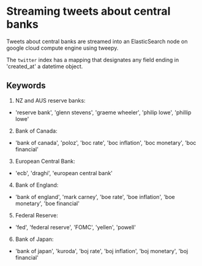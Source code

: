 # Streaming tweets about central banks

Tweets about central banks are streamed into an ElasticSearch node on google cloud compute engine using tweepy. 

The `twitter` index has a mapping that designates any field ending in 'created_at' a datetime object.

## Keywords

1. NZ and AUS reserve banks:

  * 'reserve bank', 'glenn stevens', 'graeme wheeler', 'philip lowe', 'phillip lowe'

2. Bank of Canada:

  * 'bank of canada', 'poloz', 'boc rate', 'boc inflation', 'boc monetary', 'boc financial'

3. European Central Bank:

  * 'ecb', 'draghi', 'european central bank'

4. Bank of England:

  * 'bank of england', 'mark carney', 'boe rate', 'boe inflation', 'boe monetary', 'boe financial'

5. Federal Reserve:

  * 'fed', 'federal reserve', 'FOMC', 'yellen', 'powell'

6. Bank of Japan:

  * 'bank of japan', 'kuroda', 'boj rate', 'boj inflation', 'boj monetary', 'boj financial'
